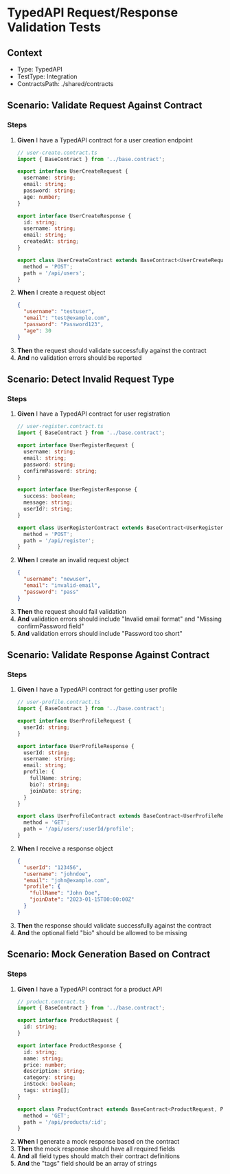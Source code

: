 # TypedAPI Request/Response Validation Tests

## Context
- Type: TypedAPI
- TestType: Integration
- ContractsPath: ./shared/contracts

## Scenario: Validate Request Against Contract

### Steps
1. **Given** I have a TypedAPI contract for a user creation endpoint
   ```typescript
   // user-create.contract.ts
   import { BaseContract } from '../base.contract';
   
   export interface UserCreateRequest {
     username: string;
     email: string;
     password: string;
     age: number;
   }
   
   export interface UserCreateResponse {
     id: string;
     username: string;
     email: string;
     createdAt: string;
   }
   
   export class UserCreateContract extends BaseContract<UserCreateRequest, UserCreateResponse> {
     method = 'POST';
     path = '/api/users';
   }
   ```
2. **When** I create a request object
   ```json
   {
     "username": "testuser",
     "email": "test@example.com",
     "password": "Password123",
     "age": 30
   }
   ```
3. **Then** the request should validate successfully against the contract
4. **And** no validation errors should be reported

## Scenario: Detect Invalid Request Type

### Steps
1. **Given** I have a TypedAPI contract for user registration
   ```typescript
   // user-register.contract.ts
   import { BaseContract } from '../base.contract';
   
   export interface UserRegisterRequest {
     username: string;
     email: string;
     password: string;
     confirmPassword: string;
   }
   
   export interface UserRegisterResponse {
     success: boolean;
     message: string;
     userId?: string;
   }
   
   export class UserRegisterContract extends BaseContract<UserRegisterRequest, UserRegisterResponse> {
     method = 'POST';
     path = '/api/register';
   }
   ```
2. **When** I create an invalid request object
   ```json
   {
     "username": "newuser",
     "email": "invalid-email",
     "password": "pass"
   }
   ```
3. **Then** the request should fail validation
4. **And** validation errors should include "Invalid email format" and "Missing confirmPassword field"
5. **And** validation errors should include "Password too short"

## Scenario: Validate Response Against Contract

### Steps
1. **Given** I have a TypedAPI contract for getting user profile
   ```typescript
   // user-profile.contract.ts
   import { BaseContract } from '../base.contract';
   
   export interface UserProfileRequest {
     userId: string;
   }
   
   export interface UserProfileResponse {
     userId: string;
     username: string;
     email: string;
     profile: {
       fullName: string;
       bio?: string;
       joinDate: string;
     }
   }
   
   export class UserProfileContract extends BaseContract<UserProfileRequest, UserProfileResponse> {
     method = 'GET';
     path = '/api/users/:userId/profile';
   }
   ```
2. **When** I receive a response object
   ```json
   {
     "userId": "123456",
     "username": "johndoe",
     "email": "john@example.com",
     "profile": {
       "fullName": "John Doe",
       "joinDate": "2023-01-15T00:00:00Z"
     }
   }
   ```
3. **Then** the response should validate successfully against the contract
4. **And** the optional field "bio" should be allowed to be missing

## Scenario: Mock Generation Based on Contract

### Steps
1. **Given** I have a TypedAPI contract for a product API
   ```typescript
   // product.contract.ts
   import { BaseContract } from '../base.contract';
   
   export interface ProductRequest {
     id: string;
   }
   
   export interface ProductResponse {
     id: string;
     name: string;
     price: number;
     description: string;
     category: string;
     inStock: boolean;
     tags: string[];
   }
   
   export class ProductContract extends BaseContract<ProductRequest, ProductResponse> {
     method = 'GET';
     path = '/api/products/:id';
   }
   ```
2. **When** I generate a mock response based on the contract
3. **Then** the mock response should have all required fields
4. **And** all field types should match their contract definitions
5. **And** the "tags" field should be an array of strings